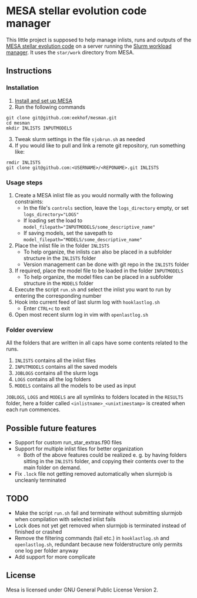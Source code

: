 MESA stellar evolution code manager
===================================
This little project is supposed to help manage inlists, runs and outputs of the [MESA stellar evolution code](https://mesastar.org/) on a server running the [Slurm workload manager](https://slurm.schedmd.com/). It uses the `star/work` directory from MESA.

Instructions
------------
### Installation
1) [Install and set up MESA](https://docs.mesastar.org/en/24.08.1/installation.html)
2) Run the following commands
```
git clone git@github.com:eekhof/mesman.git
cd mesman
mkdir INLISTS INPUTMODELS
```
3) Tweak slurm settings in the file `sjobrun.sh` as needed
4) If you would like to pull and link a remote git repository, run something like:
```
rmdir INLISTS
git clone git@github.com:<USERNAME>/<REPONAME>.git INLISTS
```

### Usage steps
1) Create a MESA inlist file as you would normally with the following constraints:
    - In the file's `controls` section, leave the `logs_directory` empty, or set `logs_directory="LOGS"`
    - If loading set the load to `model_filepath="INPUTMODELS/some_descriptive_name"`
    - If saving models, set the savepath to `model_filepath="MODELS/some_descriptive_name"`
2) Place the inlist file in the folder `INLISTS`
    - To help organize, the inlists can also be placed in a subfolder structure in the `INLISTS` folder
    - Version management can be done with git repo in the `INLISTS` folder
3) If required, place the model file to be loaded in the folder `INPUTMODELS`
    - To help organize, the model files can be placed in a subfolder structure in the `MODELS` folder
3) Execute the script `run.sh` and select the inlist you want to run by entering the corresponding number
4) Hook into current feed of last slurm log with `hooklastlog.sh`
    - Enter `CTRL+c` to exit
4) Open most recent slurm log in vim with `openlastlog.sh`

### Folder overview
All the folders that are written in all caps have some contents related to the runs.
1) `INLISTS` contains all the inlist files
2) `INPUTMODELS` contains all the saved models
3) `JOBLOGS` contains all the slurm logs
4) `LOGS` contains all the log folders
5) `MODELS` contains all the models to be used as input

`JOBLOGS`, `LOGS` and `MODELS` are all symlinks to folders located in the `RESULTS` folder, here a folder called `<inlistname>_<unixtimestamp>` is created when each run commences.


Possible future features
------------------------
- Support for custom run_star_extras.f90 files
- Support for multiple inlist files for better organization
    - Both of the above features could be realized e. g. by having folders sitting in the `INLISTS` folder, and copying their contents over to the main folder on demand.
- Fix `.lock` file not getting removed automatically when slurmjob is uncleanly terminated


TODO
----
- Make the script `run.sh` fail and terminate without submitting slurmjob when compilation with selected inlist fails
- Lock does not yet get removed when slurmjob is terminated instead of finished or crashed
- Remove the filtering commands (tail etc.) in `hooklastlog.sh` and `openlastlog.sh`, redundant because new folderstructure only permits one log per folder anyway
- Add support for more complicate

License
-------
Mesa is licensed under GNU General Public License Version 2.
